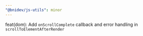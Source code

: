 ```yaml
---
"@bnidev/js-utils": minor
---
```


feat(dom): Add `onScrollComplete` callback and error handling in `scrollToElementAfterRender`
